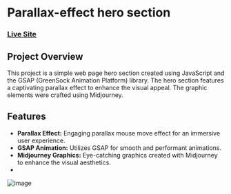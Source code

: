 # Parallax-effect hero section

### [Live Site](https://taratutaj.github.io/parallax-effect/)

## Project Overview
This project is a simple web page hero section created using JavaScript and the GSAP (GreenSock Animation Platform) library. The hero section features a captivating parallax effect to enhance the visual appeal. The graphic elements were crafted using Midjourney.

## Features

- **Parallax Effect:** Engaging parallax mouse move effect for an immersive user experience.
- **GSAP Animation:** Utilizes GSAP for smooth and performant animations.
- **Midjourney Graphics:** Eye-catching graphics created with Midjourney to enhance the visual aesthetics.
- 

![image](https://github.com/Taratutaj/parallax-effect/assets/94808296/d9b3e532-3cda-4579-aebc-c71254fd0b2f)
